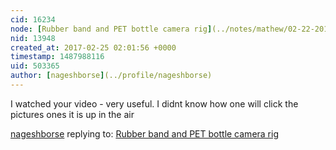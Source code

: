 ```yaml
---
cid: 16234
node: [Rubber band and PET bottle camera rig](../notes/mathew/02-22-2017/rubber-band-and-pet-bottle-camera-rig)
nid: 13948
created_at: 2017-02-25 02:01:56 +0000
timestamp: 1487988116
uid: 503365
author: [nageshborse](../profile/nageshborse)
---
```


I watched your video - very useful. I didnt know how one will click the pictures ones it is up in the air



[nageshborse](../profile/nageshborse) replying to: [Rubber band and PET bottle camera rig](../notes/mathew/02-22-2017/rubber-band-and-pet-bottle-camera-rig)

